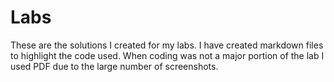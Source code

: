 # Labs
These are the solutions I created for my labs.
I have created markdown files to highlight the code used.
When coding was not a major portion of the lab I used PDF due to the large number of screenshots.
